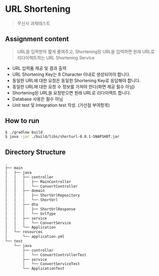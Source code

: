 #  URL Shortening
> 무신사 과제테스트

## Assignment content
> URL을 입력받아 짧게 줄여주고, Shortening된 URL을 입력하면 원래 URL로 리다이렉트하는 URL Shortening Service

* URL 입력폼 제공 및 결과 출력
* URL Shortening Key는 8 Character 이내로 생성되어야 합니다.
* 동일한 URL에 대한 요청은 동일한 Shortening Key로 응답해야 합니다.
* 동일한 URL에 대한 요청 수 정보를 가져야 한다(화면 제공 필수 아님)
* Shortening된 URL을 요청받으면 원래 URL로 리다이렉트 합니다.
* Database 사용은 필수 아님
* Unit test 및 Integration test 작성. (가산점 부여항목)

## How to run
```bash
$ ./gradlew build
$ java -jar ./build/libs/shorturl-0.0.1-SNAPSHOT.jar
```

## Directory Structure
```bash
.
├── main
│   ├── java
│   │   ├── controller
│   │   │   ├── MainController
│   │   │   └── ConvertController
│   │   ├── domain
│   │   │   ├── ShortUrlRepository
│   │   │   └── ShortUrl
│   │   ├── dto
│   │   │   ├── ShortUrlResponse
│   │   │   └── UrlType
│   │   ├── service
│   │   │   └── ConvertService
│   │   └── Application
│   └── resources
│       └── application.yml
└── test
    └── java
        ├── controller
        │   └── ConvertControllerTest
        ├── service
        │   └── ConvertServiceTest
        └── ApplicationTest
```
